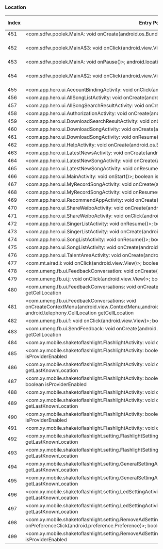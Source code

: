 ### Location
| Index | Entry Point & APIs | Screen shot | Resource id | Label |
| ------------- | ------------- | ------------- |-------------|-------------|
| 451 | <com.sdfw.poolek.MainA: void onCreate(android.os.Bundle)>; java.lang.String getBestProvider | ![](D:\COSMOS\output\py\Drebin\VirusShare_Android_20130506\VirusShare_18ec5f6798253791421b955a75cb8239\com.sdfw.poolek.MainA.png) |  | |
| 452 | <com.sdfw.poolek.MainA$3: void onClick(android.view.View)>; boolean isProviderEnabled | ![](D:\COSMOS\output\py\Drebin\VirusShare_Android_20130506\VirusShare_18ec5f6798253791421b955a75cb8239\com.sdfw.poolek.MainA.png) | {'2131296363': <sensitive_component.SensitiveComponent.SensitiveView object at 0x000001D8DF39A9B0>} | |
| 453 | <com.sdfw.poolek.MainA: void onPause()>; android.location.Location getLastKnownLocation | ![](D:\COSMOS\output\py\Drebin\VirusShare_Android_20130506\VirusShare_18ec5f6798253791421b955a75cb8239\com.sdfw.poolek.MainA.png) |  | |
| 454 | <com.sdfw.poolek.MainA$2: void onClick(android.view.View)>; java.lang.String getBestProvider | ![](D:\COSMOS\output\py\Drebin\VirusShare_Android_20130506\VirusShare_18ec5f6798253791421b955a75cb8239\com.sdfw.poolek.MainA.png) | {'2131296361': <sensitive_component.SensitiveComponent.SensitiveView object at 0x000001D8DF39AA90>} | |
| 455 | <com.app.hero.ui.AccountBindingActivity: void onClick(android.view.View)>; boolean isProviderEnabled | ![](D:\COSMOS\output\py\Drebin\VirusShare_Android_20130506\VirusShare_d48de4cf112d3f807a1a602bd6a3c20b\com.app.hero.ui.AccountBindingActivity.png) |  | |
| 456 | <com.app.hero.ui.AllSongListActivity: void onCreate(android.os.Bundle)>; boolean isProviderEnabled | ![](D:\COSMOS\output\py\Drebin\VirusShare_Android_20130506\VirusShare_d48de4cf112d3f807a1a602bd6a3c20b\com.app.hero.ui.AllSongListActivity.png) |  | |
| 457 | <com.app.hero.ui.AllSongSearchResultActivity: void onCreate(android.os.Bundle)>; boolean isProviderEnabled | ![](D:\COSMOS\output\py\Drebin\VirusShare_Android_20130506\VirusShare_d48de4cf112d3f807a1a602bd6a3c20b\com.app.hero.ui.AllSongSearchResultActivity.png) |  | |
| 458 | <com.app.hero.ui.AuthorizationActivity: void onCreate(android.os.Bundle)>; boolean isProviderEnabled | ![](D:\COSMOS\output\py\Drebin\VirusShare_Android_20130506\VirusShare_d48de4cf112d3f807a1a602bd6a3c20b\com.app.hero.ui.AuthorizationActivity.png) |  | |
| 459 | <com.app.hero.ui.DownloadSearchResultActivity: void onCreate(android.os.Bundle)>; boolean isProviderEnabled | ![](D:\COSMOS\output\py\Drebin\VirusShare_Android_20130506\VirusShare_d48de4cf112d3f807a1a602bd6a3c20b\com.app.hero.ui.DownloadSearchResultActivity.png) |  | |
| 460 | <com.app.hero.ui.DownloadSongActivity: void onCreate(android.os.Bundle)>; boolean isProviderEnabled | ![](D:\COSMOS\output\py\Drebin\VirusShare_Android_20130506\VirusShare_d48de4cf112d3f807a1a602bd6a3c20b\com.app.hero.ui.DownloadSongActivity.png) |  | |
| 461 | <com.app.hero.ui.DownloadSongActivity: void onResume()>; boolean isProviderEnabled | ![](D:\COSMOS\output\py\Drebin\VirusShare_Android_20130506\VirusShare_d48de4cf112d3f807a1a602bd6a3c20b\com.app.hero.ui.DownloadSongActivity.png) |  | |
| 462 | <com.app.hero.ui.HelpActivity: void onCreate(android.os.Bundle)>; boolean isProviderEnabled | ![](D:\COSMOS\output\py\Drebin\VirusShare_Android_20130506\VirusShare_d48de4cf112d3f807a1a602bd6a3c20b\com.app.hero.ui.HelpActivity.png) |  | |
| 463 | <com.app.hero.ui.LatestNewsActivity: void onCreate(android.os.Bundle)>; boolean isProviderEnabled | ![](D:\COSMOS\output\py\Drebin\VirusShare_Android_20130506\VirusShare_d48de4cf112d3f807a1a602bd6a3c20b\com.app.hero.ui.LatestNewsActivity.png) |  | |
| 464 | <com.app.hero.ui.LatestNewSongActivity: void onCreate(android.os.Bundle)>; boolean isProviderEnabled | ![](D:\COSMOS\output\py\Drebin\VirusShare_Android_20130506\VirusShare_d48de4cf112d3f807a1a602bd6a3c20b\com.app.hero.ui.LatestNewSongActivity.png) |  | |
| 465 | <com.app.hero.ui.LatestNewSongActivity: void onResume()>; boolean isProviderEnabled | ![](D:\COSMOS\output\py\Drebin\VirusShare_Android_20130506\VirusShare_d48de4cf112d3f807a1a602bd6a3c20b\com.app.hero.ui.LatestNewSongActivity.png) |  | |
| 466 | <com.app.hero.ui.MainActivity: void onStart()>; boolean isProviderEnabled | ![](D:\COSMOS\output\py\Drebin\VirusShare_Android_20130506\VirusShare_d48de4cf112d3f807a1a602bd6a3c20b\com.app.hero.ui.MainActivity.png) |  | |
| 467 | <com.app.hero.ui.MyRecordSongActivity: void onCreate(android.os.Bundle)>; boolean isProviderEnabled | ![](D:\COSMOS\output\py\Drebin\VirusShare_Android_20130506\VirusShare_d48de4cf112d3f807a1a602bd6a3c20b\com.app.hero.ui.MyRecordSongActivity.png) |  | |
| 468 | <com.app.hero.ui.MyRecordSongActivity: void onResume()>; boolean isProviderEnabled | ![](D:\COSMOS\output\py\Drebin\VirusShare_Android_20130506\VirusShare_d48de4cf112d3f807a1a602bd6a3c20b\com.app.hero.ui.MyRecordSongActivity.png) |  | |
| 469 | <com.app.hero.ui.RecommendAppActivity: void onCreate(android.os.Bundle)>; boolean isProviderEnabled | ![](D:\COSMOS\output\py\Drebin\VirusShare_Android_20130506\VirusShare_d48de4cf112d3f807a1a602bd6a3c20b\com.app.hero.ui.RecommendAppActivity.png) |  | |
| 470 | <com.app.hero.ui.ShareWeiboActivity: void onCreate(android.os.Bundle)>; boolean isProviderEnabled | ![](D:\COSMOS\output\py\Drebin\VirusShare_Android_20130506\VirusShare_d48de4cf112d3f807a1a602bd6a3c20b\com.app.hero.ui.ShareWeiboActivity.png) |  | |
| 471 | <com.app.hero.ui.ShareWeiboActivity: void onClick(android.view.View)>; boolean isProviderEnabled | ![](D:\COSMOS\output\py\Drebin\VirusShare_Android_20130506\VirusShare_d48de4cf112d3f807a1a602bd6a3c20b\com.app.hero.ui.ShareWeiboActivity.png) |  | |
| 472 | <com.app.hero.ui.SingerListActivity: void onResume()>; boolean isProviderEnabled | ![](D:\COSMOS\output\py\Drebin\VirusShare_Android_20130506\VirusShare_d48de4cf112d3f807a1a602bd6a3c20b\com.app.hero.ui.SingerListActivity.png) |  | |
| 473 | <com.app.hero.ui.SingerListActivity: void onCreate(android.os.Bundle)>; boolean isProviderEnabled | ![](D:\COSMOS\output\py\Drebin\VirusShare_Android_20130506\VirusShare_d48de4cf112d3f807a1a602bd6a3c20b\com.app.hero.ui.SingerListActivity.png) |  | |
| 474 | <com.app.hero.ui.SongListActivity: void onResume()>; boolean isProviderEnabled | ![](D:\COSMOS\output\py\Drebin\VirusShare_Android_20130506\VirusShare_d48de4cf112d3f807a1a602bd6a3c20b\com.app.hero.ui.SongListActivity.png) |  | |
| 475 | <com.app.hero.ui.SongListActivity: void onCreate(android.os.Bundle)>; boolean isProviderEnabled | ![](D:\COSMOS\output\py\Drebin\VirusShare_Android_20130506\VirusShare_d48de4cf112d3f807a1a602bd6a3c20b\com.app.hero.ui.SongListActivity.png) |  | |
| 476 | <com.app.hero.ui.TalentAreaActivity: void onCreate(android.os.Bundle)>; boolean isProviderEnabled | ![](D:\COSMOS\output\py\Drebin\VirusShare_Android_20130506\VirusShare_d48de4cf112d3f807a1a602bd6a3c20b\com.app.hero.ui.TalentAreaActivity.png) |  | |
| 477 | <com.mt.airad.i: void onClick(android.view.View)>; boolean isProviderEnabled | ![](D:\COSMOS\output\py\Drebin\VirusShare_Android_20130506\VirusShare_18febb7ee10ce9fb03dc8351a3db70db\com.mt.airad.MultiAD.png) |  | |
| 478 | <com.umeng.fb.ui.FeedbackConversation: void onCreate(android.os.Bundle)>; boolean isProviderEnabled | ![](D:\COSMOS\output\py\Drebin\VirusShare_Android_20130506\VirusShare_18febb7ee10ce9fb03dc8351a3db70db\com.umeng.fb.ui.FeedbackConversation.png) |  | |
| 479 | <com.umeng.fb.ui.j: void onClick(android.view.View)>; boolean isProviderEnabled | ![](D:\COSMOS\output\py\Drebin\VirusShare_Android_20130506\VirusShare_18febb7ee10ce9fb03dc8351a3db70db\com.umeng.fb.ui.FeedbackConversation.png) |  | |
| 480 | <com.umeng.fb.ui.FeedbackConversations: void onCreate(android.os.Bundle)>; android.telephony.CellLocation getCellLocation | ![](D:\COSMOS\output\py\Drebin\VirusShare_Android_20130506\VirusShare_e10bd136bef8a26093ebb6ab8bb220c5\com.umeng.fb.ui.FeedbackConversations.png) |  | |
| 481 | <com.umeng.fb.ui.FeedbackConversations: void onCreateContextMenu(android.view.ContextMenu,android.view.View,android.view.ContextMenu$ContextMenuInfo)>; android.telephony.CellLocation getCellLocation | ![](D:\COSMOS\output\py\Drebin\VirusShare_Android_20130506\VirusShare_e10bd136bef8a26093ebb6ab8bb220c5\com.umeng.fb.ui.FeedbackConversations.png) |  | |
| 482 | <com.umeng.fb.ui.f: void onClick(android.view.View)>; boolean isProviderEnabled | ![](D:\COSMOS\output\py\Drebin\VirusShare_Android_20130506\VirusShare_18febb7ee10ce9fb03dc8351a3db70db\com.umeng.fb.ui.SendFeedback.png) |  | |
| 483 | <com.umeng.fb.ui.SendFeedback: void onCreate(android.os.Bundle)>; android.telephony.CellLocation getCellLocation | ![](D:\COSMOS\output\py\Drebin\VirusShare_Android_20130506\VirusShare_e10bd136bef8a26093ebb6ab8bb220c5\com.umeng.fb.ui.SendFeedback.png) |  | |
| 484 | <com.xy.mobile.shaketoflashlight.FlashlightActivity: void onStop()>; boolean isProviderEnabled | ![](D:\COSMOS\output\py\Drebin\VirusShare_Android_20130506\VirusShare_7c586aa0af6e75477214f381369c7615\com.xy.mobile.shaketoflashlight.FlashlightActivity.png) |  | |
| 485 | <com.xy.mobile.shaketoflashlight.FlashlightActivity: boolean onTouchEvent(android.view.MotionEvent)>; boolean isProviderEnabled | ![](D:\COSMOS\output\py\Drebin\VirusShare_Android_20130506\VirusShare_7c586aa0af6e75477214f381369c7615\com.xy.mobile.shaketoflashlight.FlashlightActivity.png) |  | |
| 486 | <com.xy.mobile.shaketoflashlight.FlashlightActivity: void onResume()>; android.location.Location getLastKnownLocation | ![](D:\COSMOS\output\py\Drebin\VirusShare_Android_20130506\VirusShare_7c586aa0af6e75477214f381369c7615\com.xy.mobile.shaketoflashlight.FlashlightActivity.png) |  | |
| 487 | <com.xy.mobile.shaketoflashlight.FlashlightActivity: boolean onOptionsItemSelected(android.view.MenuItem)>; boolean isProviderEnabled | ![](D:\COSMOS\output\py\Drebin\VirusShare_Android_20130506\VirusShare_7c586aa0af6e75477214f381369c7615\com.xy.mobile.shaketoflashlight.FlashlightActivity.png) |  | |
| 488 | <com.xy.mobile.shaketoflashlight.FlashlightActivity: void onStart()>; boolean isProviderEnabled | ![](D:\COSMOS\output\py\Drebin\VirusShare_Android_20130506\VirusShare_7c586aa0af6e75477214f381369c7615\com.xy.mobile.shaketoflashlight.FlashlightActivity.png) |  | |
| 489 | <com.xy.mobile.shaketoflashlight.FlashlightActivity: void onPause()>; android.location.Location getLastKnownLocation | ![](D:\COSMOS\output\py\Drebin\VirusShare_Android_20130506\VirusShare_7c586aa0af6e75477214f381369c7615\com.xy.mobile.shaketoflashlight.FlashlightActivity.png) |  | |
| 490 | <com.xy.mobile.shaketoflashlight.FlashlightActivity: boolean onKeyUp(int,android.view.KeyEvent)>; boolean isProviderEnabled | ![](D:\COSMOS\output\py\Drebin\VirusShare_Android_20130506\VirusShare_7c586aa0af6e75477214f381369c7615\com.xy.mobile.shaketoflashlight.FlashlightActivity.png) |  | |
| 491 | <com.xy.mobile.shaketoflashlight.FlashlightActivity: void onClick(android.view.View)>; boolean isProviderEnabled | ![](D:\COSMOS\output\py\Drebin\VirusShare_Android_20130506\VirusShare_7c586aa0af6e75477214f381369c7615\com.xy.mobile.shaketoflashlight.FlashlightActivity.png) |  | |
| 492 | <com.xy.mobile.shaketoflashlight.setting.FlashlightSettingActivity: void onResume()>; android.location.Location getLastKnownLocation | ![](D:\COSMOS\output\py\Drebin\VirusShare_Android_20130506\VirusShare_7c586aa0af6e75477214f381369c7615\com.xy.mobile.shaketoflashlight.setting.FlashlightSettingActivity.png) |  | |
| 493 | <com.xy.mobile.shaketoflashlight.setting.FlashlightSettingActivity: void onPause()>; android.location.Location getLastKnownLocation | ![](D:\COSMOS\output\py\Drebin\VirusShare_Android_20130506\VirusShare_7c586aa0af6e75477214f381369c7615\com.xy.mobile.shaketoflashlight.setting.FlashlightSettingActivity.png) |  | |
| 494 | <com.xy.mobile.shaketoflashlight.setting.GeneralSettingActivity: void onPause()>; android.location.Location getLastKnownLocation | ![](D:\COSMOS\output\py\Drebin\VirusShare_Android_20130506\VirusShare_7c586aa0af6e75477214f381369c7615\com.xy.mobile.shaketoflashlight.setting.GeneralSettingActivity.png) |  | |
| 495 | <com.xy.mobile.shaketoflashlight.setting.GeneralSettingActivity: void onResume()>; android.location.Location getLastKnownLocation | ![](D:\COSMOS\output\py\Drebin\VirusShare_Android_20130506\VirusShare_7c586aa0af6e75477214f381369c7615\com.xy.mobile.shaketoflashlight.setting.GeneralSettingActivity.png) |  | |
| 496 | <com.xy.mobile.shaketoflashlight.setting.LedSettingActivity: void onPause()>; android.location.Location getLastKnownLocation | ![](D:\COSMOS\output\py\Drebin\VirusShare_Android_20130506\VirusShare_7c586aa0af6e75477214f381369c7615\com.xy.mobile.shaketoflashlight.setting.LedSettingActivity.png) |  | |
| 497 | <com.xy.mobile.shaketoflashlight.setting.LedSettingActivity: void onResume()>; android.location.Location getLastKnownLocation | ![](D:\COSMOS\output\py\Drebin\VirusShare_Android_20130506\VirusShare_7c586aa0af6e75477214f381369c7615\com.xy.mobile.shaketoflashlight.setting.LedSettingActivity.png) |  | |
| 498 | <com.xy.mobile.shaketoflashlight.setting.RemoveAdSettingActivity: boolean onPreferenceClick(android.preference.Preference)>; boolean isProviderEnabled | ![](D:\COSMOS\output\py\Drebin\VirusShare_Android_20130506\VirusShare_7c586aa0af6e75477214f381369c7615\com.xy.mobile.shaketoflashlight.setting.RemoveAdSettingActivity.png) |  | |
| 499 | <com.xy.mobile.shaketoflashlight.setting.RemoveAdSettingActivity: void onCreate(android.os.Bundle)>; boolean isProviderEnabled | ![](D:\COSMOS\output\py\Drebin\VirusShare_Android_20130506\VirusShare_7c586aa0af6e75477214f381369c7615\com.xy.mobile.shaketoflashlight.setting.RemoveAdSettingActivity.png) |  | |
